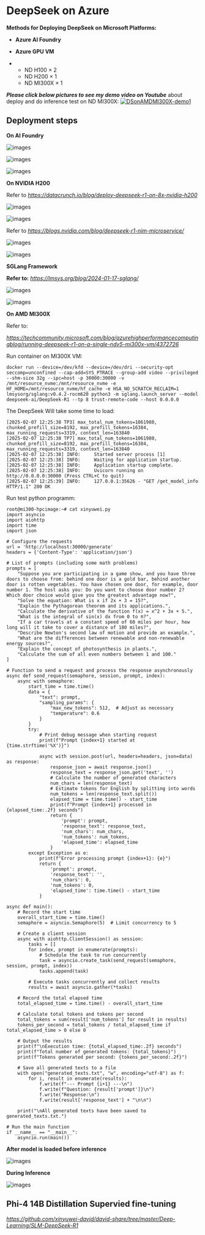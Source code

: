 # DeepSeek on Azure

**Methods for Deploying DeepSeek on Microsoft Platforms:**

- **Azure AI Foundry**   

- **Azure GPU VM**    

- - ND H100 × 2    
  - ND H200 × 1    
  - ND MI300X × 1  

  

***Please click below pictures to see my demo video on Youtube*** about deploy and do inference test on ND MI300X:
[![DSonAMDMI300X-demo1](https://raw.githubusercontent.com/xinyuwei-david/david-share/refs/heads/master/IMAGES/6.webp)](https://youtu.be/R2ug8BmQB6Y)



## Deployment steps

**On AI Foundry**

![images](https://github.com/xinyuwei-david/david-share/blob/master/Deep-Learning/DeepSeek-R1-on-Azure/images/4.png)

![images](https://github.com/xinyuwei-david/david-share/blob/master/Deep-Learning/DeepSeek-R1-on-Azure/images/5.png)

![images](https://github.com/xinyuwei-david/david-share/blob/master/Deep-Learning/DeepSeek-R1-on-Azure/images/6.png)

**On NVIDIA H200**

Refer to *https://datacrunch.io/blog/deploy-deepseek-r1-on-8x-nvidia-h200*

![images](https://github.com/xinyuwei-david/david-share/blob/master/Deep-Learning/DeepSeek-R1-on-Azure/images/1.png)

![images](https://github.com/xinyuwei-david/david-share/blob/master/Deep-Learning/DeepSeek-R1-on-Azure/images/2.png)

Refer to *https://blogs.nvidia.com/blog/deepseek-r1-nim-microservice/*

![images](https://github.com/xinyuwei-david/david-share/blob/master/Deep-Learning/DeepSeek-R1-on-Azure/images/3.png)

![images](https://github.com/xinyuwei-david/david-share/blob/master/Deep-Learning/DeepSeek-R1-on-Azure/images/4.png)



**SGLang Framework**

**Refer to:** *https://lmsys.org/blog/2024-01-17-sglang/*

![images](https://github.com/xinyuwei-david/david-share/blob/master/Deep-Learning/DeepSeek-R1-on-Azure/images/7.png)

![images](https://github.com/xinyuwei-david/david-share/blob/master/Deep-Learning/DeepSeek-R1-on-Azure/images/8.png)

**On AMD MI300X**

Refer to: 

*https://techcommunity.microsoft.com/blog/azurehighperformancecomputingblog/running-deepseek-r1-on-a-single-ndv5-mi300x-vm/4372726*

Run container on MI300X VM:

```
docker run --device=/dev/kfd --device=/dev/dri --security-opt seccomp=unconfined --cap-add=SYS_PTRACE --group-add video --privileged --shm-size 32g --ipc=host -p 30000:30000 -v /mnt/resource_nvme:/mnt/resource_nvme -e HF_HOME=/mnt/resource_nvme/hf_cache -e HSA_NO_SCRATCH_RECLAIM=1 lmsysorg/sglang:v0.4.2-rocm620 python3 -m sglang.launch_server --model deepseek-ai/DeepSeek-R1 --tp 8 trust-remote-code --host 0.0.0.0
```

The DeepSeek Will take some time to load:

```
[2025-02-07 12:25:38 TP3] max_total_num_tokens=1061980, chunked_prefill_size=8192, max_prefill_tokens=16384, max_running_requests=3319, context_len=163840
[2025-02-07 12:25:38 TP7] max_total_num_tokens=1061980, chunked_prefill_size=8192, max_prefill_tokens=16384, max_running_requests=3319, context_len=163840
[2025-02-07 12:25:38] INFO:     Started server process [1]
[2025-02-07 12:25:38] INFO:     Waiting for application startup.
[2025-02-07 12:25:38] INFO:     Application startup complete.
[2025-02-07 12:25:38] INFO:     Uvicorn running on http://0.0.0.0:30000 (Press CTRL+C to quit)
[2025-02-07 12:25:39] INFO:     127.0.0.1:35626 - "GET /get_model_info HTTP/1.1" 200 OK
```

Run test python programm:

```
root@mi300-hpcimage:~# cat xinyuwei.py 
import asyncio  
import aiohttp  
import time  
import json  
  
# Configure the requests  
url = 'http://localhost:30000/generate'  
headers = {'Content-Type': 'application/json'}  
  
# List of prompts (including some math problems)  
prompts = [  
    "Suppose you are participating in a game show, and you have three doors to choose from: behind one door is a gold bar, behind another door is rotten vegetables. You have chosen one door, for example, door number 1. The host asks you: Do you want to choose door number 2? Which door choice would give you the greatest advantage now?",  
    "Solve the equation: What is x if 2x + 3 = 15?",  
    "Explain the Pythagorean theorem and its applications.",  
    "Calculate the derivative of the function f(x) = x^2 + 3x + 5.",  
    "What is the integral of sin(x) dx from 0 to π?",  
    "If a car travels at a constant speed of 60 miles per hour, how long will it take to cover a distance of 180 miles?",  
    "Describe Newton's second law of motion and provide an example.",  
    "What are the differences between renewable and non-renewable energy sources?",  
    "Explain the concept of photosynthesis in plants.",  
    "Calculate the sum of all even numbers between 1 and 100."  
]  
  
# Function to send a request and process the response asynchronously  
async def send_request(semaphore, session, prompt, index):  
    async with semaphore:  
        start_time = time.time()  
        data = {  
            "text": prompt,  
            "sampling_params": {  
                "max_new_tokens": 512,  # Adjust as necessary  
                "temperature": 0.6  
            }  
        }  
        try:  
            # Print debug message when starting request  
            print(f"Prompt {index+1} started at {time.strftime('%X')}")  
  
            async with session.post(url, headers=headers, json=data) as response:  
                response_json = await response.json()  
                response_text = response_json.get('text', '')  
                # Calculate the number of generated characters  
                num_chars = len(response_text)  
                # Estimate tokens for English by splitting into words  
                num_tokens = len(response_text.split())  
                elapsed_time = time.time() - start_time  
                print(f"Prompt {index+1} processed in {elapsed_time:.2f} seconds")  
                return {  
                    'prompt': prompt,  
                    'response_text': response_text,  
                    'num_chars': num_chars,  
                    'num_tokens': num_tokens,  
                    'elapsed_time': elapsed_time  
                }  
        except Exception as e:  
            print(f"Error processing prompt {index+1}: {e}")  
            return {  
                'prompt': prompt,  
                'response_text': '',  
                'num_chars': 0,  
                'num_tokens': 0,  
                'elapsed_time': time.time() - start_time  
            }  
  
async def main():  
    # Record the start time  
    overall_start_time = time.time()  
    semaphore = asyncio.Semaphore(5)  # Limit concurrency to 5  
  
    # Create a client session  
    async with aiohttp.ClientSession() as session:  
        tasks = []  
        for index, prompt in enumerate(prompts):  
            # Schedule the task to run concurrently  
            task = asyncio.create_task(send_request(semaphore, session, prompt, index))  
            tasks.append(task)  
  
        # Execute tasks concurrently and collect results  
        results = await asyncio.gather(*tasks)  
  
    # Record the total elapsed time  
    total_elapsed_time = time.time() - overall_start_time  
  
    # Calculate total tokens and tokens per second  
    total_tokens = sum(result['num_tokens'] for result in results)  
    tokens_per_second = total_tokens / total_elapsed_time if total_elapsed_time > 0 else 0  
  
    # Output the results  
    print(f"\nExecution time: {total_elapsed_time:.2f} seconds")  
    print(f"Total number of generated tokens: {total_tokens}")  
    print(f"Tokens generated per second: {tokens_per_second:.2f}")  
  
    # Save all generated texts to a file  
    with open("generated_texts.txt", "w", encoding="utf-8") as f:  
        for i, result in enumerate(results):  
            f.write(f"--- Prompt {i+1} ---\n")  
            f.write(f"Question: {result['prompt']}\n")  
            f.write("Response:\n")  
            f.write(result['response_text'] + "\n\n")  
  
    print("\nAll generated texts have been saved to generated_texts.txt.")  
  
# Run the main function  
if __name__ == "__main__":  
    asyncio.run(main())
```



**After model is loaded before inference**

![images](https://github.com/xinyuwei-david/david-share/blob/master/Deep-Learning/DeepSeek-R1-on-Azure/images/5.png)

**During Inference**

![images](https://github.com/xinyuwei-david/david-share/blob/master/Deep-Learning/DeepSeek-R1-on-Azure/images/6.png)



## **Phi-4 14B Distillation** **Supervied** **fine-tuning**

*https://github.com/xinyuwei-david/david-share/tree/master/Deep-Learning/SLM-DeepSeek-R1*